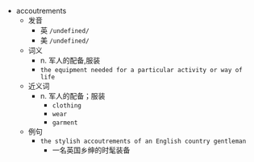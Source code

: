 - accoutrements
  - 发音
    - 英 `/undefined/`
    - 美 `/undefined/`
  - 词义
    - n. 军人的配备,服装
    - `the equipment needed for a particular activity or way of life`
  - 近义词
    - n. 军人的配备；服装
      - `clothing`
      - `wear`
      - `garment`
  - 例句
    - `the stylish accoutrements of an English country gentleman`
      - 一名英国乡绅的时髦装备

